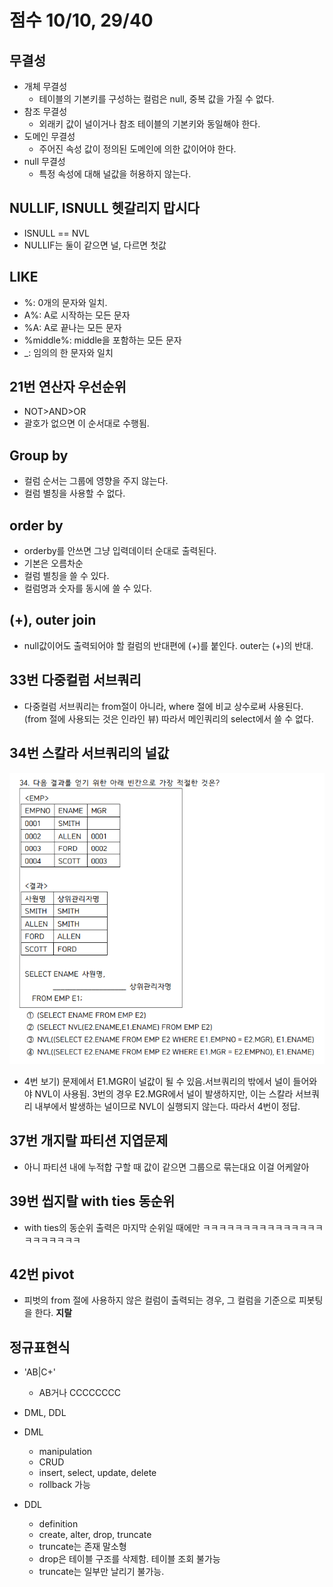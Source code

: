 # 점수 10/10, 29/40

## 무결성

- 개체 무결성
  - 테이블의 기본키를 구성하는 컬럼은 null, 중복 값을 가질 수 없다.
- 참조 무결성
  - 외래키 값이 널이거나 참조 테이블의 기본키와 동일해야 한다.
- 도메인 무결성
  - 주어진 속성 값이 정의된 도메인에 의한 값이어야 한다.
- null 무결성
  - 특정 속성에 대해 널값을 허용하지 않는다.

## NULLIF, ISNULL 헷갈리지 맙시다

- ISNULL == NVL
- NULLIF는 둘이 같으면 널, 다르면 첫값

## LIKE

- %: 0개의 문자와 일치.
- A%: A로 시작하는 모든 문자
- %A: A로 끝나는 모든 문자
- %middle%: middle을 포함하는 모든 문자
- \_: 임의의 한 문자와 일치

## 21번 연산자 우선순위

- NOT>AND>OR
- 괄호가 없으면 이 순서대로 수행됨.

## Group by

- 컬럼 순서는 그룹에 영향을 주지 않는다.
- 컬럼 별칭을 사용할 수 없다.

## order by

- orderby를 안쓰면 그냥 입력데이터 순대로 출력된다.
- 기본은 오름차순
- 컬럼 별칭을 쓸 수 있다.
- 컬럼명과 숫자를 동시에 쓸 수 있다.

## (+), outer join

- null값이어도 출력되어야 할 컬럼의 반대편에 (+)를 붙인다. outer는 (+)의 반대.

## 33번 다중컬럼 서브쿼리

- 다중컬럼 서브쿼리는 from절이 아니라, where 절에 비교 상수로써 사용된다. (from 절에 사용되는 것은 인라인 뷰) 따라서 메인쿼리의 select에서 쓸 수 없다.

## 34번 스칼라 서브쿼리의 널값

![alt text](image-4.png)

- 4번 보기) 문제에서 E1.MGR이 널값이 될 수 있음.서브쿼리의 밖에서 널이 들어와야 NVL이 사용됨. 3번의 경우 E2.MGR에서 널이 발생하지만, 이는 스칼라 서브쿼리 내부에서 발생하는 널이므로 NVL이 실행되지 않는다. 따라서 4번이 정답.

## 37번 개지랄 파티션 지엽문제

- 아니 파티션 내에 누적합 구할 때 값이 같으면 그룹으로 묶는대요 이걸 어케알아

## 39번 씹지랄 with ties 동순위

- with ties의 동순위 출력은 마지막 순위일 때에만 ㅋㅋㅋㅋㅋㅋㅋㅋㅋㅋㅋㅋㅋㅋㅋㅋㅋㅋㅋㅋㅋㅋ

## 42번 pivot

- 피벗의 from 절에 사용하지 않은 컬럼이 출력되는 경우, 그 컬럼을 기준으로 피봇팅을 한다. **지랄**

## 정규표현식

- 'AB|C+'

  - AB거나 CCCCCCCC

- DML, DDL
- DML
  - manipulation
  - CRUD
  - insert, select, update, delete
  - rollback 가능
- DDL
  - definition
  - create, alter, drop, truncate
  - truncate는 존재 말소형
  - drop은 테이블 구조를 삭제함. 테이블 조회 불가능
  - truncate는 일부만 날리기 불가능.
